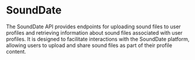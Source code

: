 # SoundDate
The SoundDate API provides endpoints for uploading sound files to user profiles and retrieving information about sound files associated with user profiles. It is designed to facilitate interactions with the SoundDate platform, allowing users to upload and share sound files as part of their profile content.

